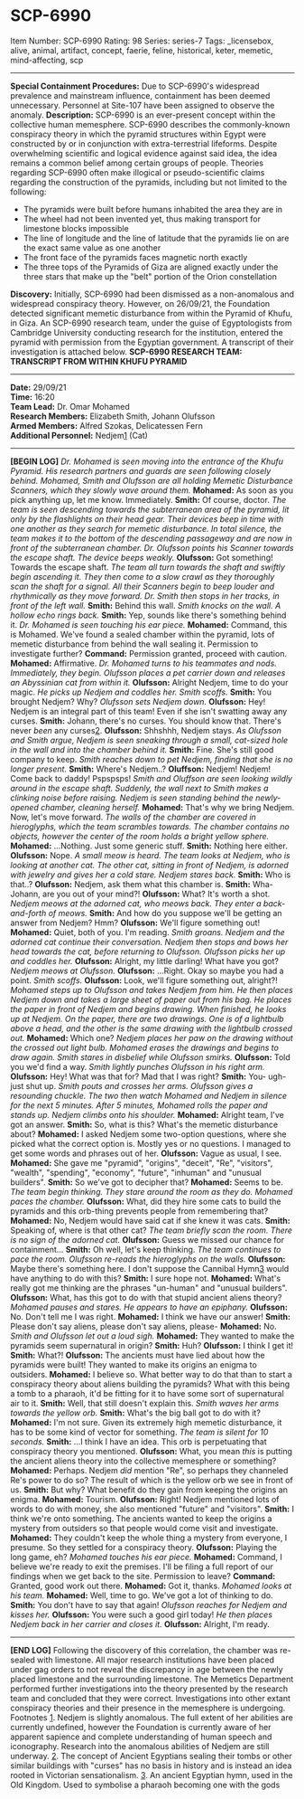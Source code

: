 # SCP-6990
Item Number: SCP-6990
Rating: 98
Series: series-7
Tags: _licensebox, alive, animal, artifact, concept, faerie, feline, historical, keter, memetic, mind-affecting, scp

---

**Special Containment Procedures:** Due to SCP-6990's widespread prevalence and mainstream influence, containment has been deemed unnecessary. Personnel at Site-107 have been assigned to observe the anomaly.
**Description:** SCP-6990 is an ever-present concept within the collective human memesphere. SCP-6990 describes the commonly-known conspiracy theory in which the pyramid structures within Egypt were constructed by or in conjunction with extra-terrestrial lifeforms. Despite overwhelming scientific and logical evidence against said idea, the idea remains a common belief among certain groups of people. Theories regarding SCP-6990 often make illogical or pseudo-scientific claims regarding the construction of the pyramids, including but not limited to the following:
  * The pyramids were built before humans inhabited the area they are in
  * The wheel had not been invented yet, thus making transport for limestone blocks impossible
  * The line of longitude and the line of latitude that the pyramids lie on are the exact same value as one another
  * The front face of the pyramids faces magnetic north exactly
  * The three tops of the Pyramids of Giza are aligned exactly under the three stars that make up the "belt" portion of the Orion constellation

**Discovery:** Initially, SCP-6990 had been dismissed as a non-anomalous and widespread conspiracy theory. However, on 26/09/21, the Foundation detected significant memetic disturbance from within the Pyramid of Khufu, in Giza. An SCP-6990 research team, under the guise of Egyptologists from Cambridge University conducting research for the institution, entered the pyramid with permission from the Egyptian government. A transcript of their investigation is attached below.
**SCP-6990 RESEARCH TEAM: TRANSCRIPT FROM WITHIN KHUFU PYRAMID**
* * *
**Date:** 29/09/21  
**Time:** 16:20  
**Team Lead:** Dr. Omar Mohamed  
**Research Members:** Elizabeth Smith, Johann Olufsson  
**Armed Members:** Alfred Szokas, Delicatessen Fern  
**Additional Personnel:** Nedjem[1](javascript:;) (Cat)
* * *
**[BEGIN LOG]**
_Dr. Mohamed is seen moving into the entrance of the Khufu Pyramid. His research partners and guards are seen following closely behind. Mohamed, Smith and Olufsson are all holding Memetic Disturbance Scanners, which they slowly wave around them._
**Mohamed:** As soon as you pick anything up, let me know. Immediately.
**Smith:** Of course, doctor.
_The team is seen descending towards the subterranean area of the pyramid, lit only by the flashlights on their head gear. Their devices beep in time with one another as they search for memetic disturbance._
_In total silence, the team makes it to the bottom of the descending passageway and are now in front of the subterranean chamber. Dr. Olufsson points his Scanner towards the escape shaft. The device beeps weakly._
**Olufsson:** Got something! Towards the escape shaft.
_The team all turn towards the shaft and swiftly begin ascending it. They then come to a slow crawl as they thoroughly scan the shaft for a signal. All their Scanners begin to beep louder and rhythmically as they move forward._
_Dr. Smith then stops in her tracks, in front of the left wall._
**Smith:** Behind this wall.
_Smith knocks on the wall. A hollow echo rings back._
**Smith:** Yep, sounds like there's something behind it.
_Dr. Mohamed is seen touching his ear piece._
**Mohamed:** Command, this is Mohamed. We've found a sealed chamber within the pyramid, lots of memetic disturbance from behind the wall sealing it. Permission to investigate further?
**Command:** Permission granted, proceed with caution.
**Mohamed:** Affirmative.
_Dr. Mohamed turns to his teammates and nods. Immediately, they begin. Olufsson places a pet carrier down and releases an Abyssinian cat from within it._
**Olufsson:** Alright Nedjem, time to do your magic.
_He picks up Nedjem and coddles her. Smith scoffs._
**Smith:** You brought Nedjem? Why?
_Olufsson sets Nedjem down._
**Olufsson:** Hey! Nedjem is an integral part of this team! Even if she isn't swatting away any curses.
**Smith:** Johann, there's no curses. You should know that. There's never _been_ any curses[2](javascript:;).
**Olufsson:** Shhshhh, Nedjem stays.
_As Olufsson and Smith argue, Nedjem is seen sneaking through a small, cat-sized hole in the wall and into the chamber behind it._
**Smith:** Fine. She's still good company to keep.
_Smith reaches down to pet Nedjem, finding that she is no longer present._
**Smith:** Where's Nedjem..?
**Oluffson:** Nedjem! Nedjem! Come back to daddy! Pspspsps!
_Smith and Oluffson are seen looking wildly around in the escape shaft. Suddenly, the wall next to Smith makes a clinking noise before raising. Nedjem is seen standing behind the newly-opened chamber, cleaning herself._
**Mohamed:** That's why we bring Nedjem. Now, let's move forward.
_The walls of the chamber are covered in hieroglyphs, which the team scrambles towards. The chamber contains no objects, however the center of the room holds a bright yellow sphere._
**Mohamed:** …Nothing. Just some generic stuff.
**Smith:** Nothing here either.
**Olufsson:** Nope.
_A small meow is heard. The team looks at Nedjem, who is looking at another cat. The other cat, sitting in front of Nedjem, is adorned with jewelry and gives her a cold stare. Nedjem stares back._
**Smith:** Who is that..?
**Olufsson:** Nedjem, ask them what this chamber is.
**Smith:** Wha- Johann, are you out of your mind?!
**Olufsson:** What? It's worth a shot.
_Nedjem meows at the adorned cat, who meows back. They enter a back-and-forth of meows._
**Smith:** And how do you suppose we'll be getting an answer from Nedjem? Hmm?
**Olufsson:** We'll figure something out!
**Mohamed:** Quiet, both of you. I'm reading.
_Smith groans._
_Nedjem and the adorned cat continue their conversation. Nedjem then stops and bows her head towards the cat, before returning to Olufsson. Olufsson picks her up and coddles her._
**Olufsson:** Alright, my little darling! What have you got?
_Nedjem meows at Olufsson._
**Olufsson:** …Right. Okay so maybe you had a point.
_Smith scoffs._
**Olufsson:** Look, we'll figure something out, alright?!
_Mohamed steps up to Olufsson and takes Nedjem from him. He then places Nedjem down and takes a large sheet of paper out from his bag. He places the paper in front of Nedjem and begins drawing. When finished, he looks up at Nedjem. On the paper, there are two drawings. One is of a lightbulb above a head, and the other is the same drawing with the lightbulb crossed out._
**Mohamed:** Which one?
_Nedjem places her paw on the drawing without the crossed out light bulb. Mohamed erases the drawings and begins to draw again. Smith stares in disbelief while Olufsson smirks._
**Olufsson:** Told you we'd find a way.
_Smith lightly punches Olufsson in his right arm._
**Olufsson:** Hey! What was that for? Mad that I was right?
**Smith:** You- ugh- just shut up.
_Smith pouts and crosses her arms. Olufsson gives a resounding chuckle. The two then watch Mohamed and Nedjem in silence for the next 5 minutes._
_After 5 minutes, Mohamed rolls the paper and stands up. Nedjem climbs onto his shoulder._
**Mohamed:** Alright team, I've got an answer.
**Smith:** So, what is this? What's the memetic disturbance about?
**Mohamed:** I asked Nedjem some two-option questions, where she picked what the correct option is. Mostly yes or no questions. I managed to get some words and phrases out of her.
**Olufsson:** Vague as usual, I see.
**Mohamed:** She gave me "pyramid", "origins", "deceit", "Re", "visitors", "wealth", "spending", "economy", "future", "inhuman" and "unusual builders".
**Smith:** So we've got to decipher that?
**Mohamed:** Seems to be.
_The team begin thinking. They stare around the room as they do. Mohamed paces the chamber._
**Olufsson:** What, did they hire some cats to build the pyramids and this orb-thing prevents people from remembering that?
**Mohamed:** No, Nedjem would have said cat if she knew it was cats.
**Smith:** Speaking of, where is that other cat?
_The team briefly scan the room. There is no sign of the adorned cat._
**Olufsson:** Guess we missed our chance for containment…
**Smith:** Oh well, let's keep thinking.
_The team continues to pace the room. Olufsson re-reads the hieroglyphs on the walls._
**Olufsson:** Maybe there's something here. I don't suppose the Cannibal Hymn[3](javascript:;) would have anything to do with this?
**Smith:** I sure hope not.
**Mohamed:** What's really got me thinking are the phrases "un-human" and "unusual builders".
**Olufsson:** What, has this got to do with that stupid ancient aliens theory?
_Mohamed pauses and stares. He appears to have an epiphany._
**Olufsson:** No. Don't tell me I was right.
**Mohamed:** I think we have our answer!
**Smith:** Please don't say aliens, please don't say aliens, please-
**Mohamed:** No.
_Smith and Olufsson let out a loud sigh._
**Mohamed:** They wanted to make the pyramids seem supernatural in origin?
**Smith:** Huh?
**Olufsson:** I think I get it!
**Smith:** What?!
**Olufsson:** The ancients must have lied about how the pyramids were built! They wanted to make its origins an enigma to outsiders.
**Mohamed:** I believe so. What better way to do that than to start a conspiracy theory about aliens building the pyramids? What with this being a tomb to a pharaoh, it'd be fitting for it to have some sort of supernatural air to it.
**Smith:** Well, that still doesn't explain this.
_Smith waves her arms towards the yellow orb._
**Smith:** What's the big ball got to do with it?
**Mohamed:** I'm not sure. Given its extremely high memetic disturbance, it has to be some kind of vector for something.
_The team is silent for 10 seconds._
**Smith:** …I think I have an idea. This orb is perpetuating that conspiracy theory you mentioned.
**Olufsson:** What, you mean _this_ is putting the ancient aliens theory into the collective memesphere or something?
**Mohamed:** Perhaps. Nedjem _did_ mention "Re", so perhaps they channeled Re's power to do so? The result of which is the yellow orb we see in front of us.
**Smith:** But why? What benefit do they gain from keeping the origins an enigma.
**Mohamed:** Tourism.
**Olufsson:** Right! Nedjem mentioned lots of words to do with money, she also mentioned "future" and "visitors".
**Smith:** I think we're onto something. The ancients wanted to keep the origins a mystery from outsiders so that people would come visit and investigate.
**Mohamed:** They couldn't keep the whole thing a mystery from everyone, I presume. So they settled for a conspiracy theory.
**Olufsson:** Playing the long game, eh?
_Mohamed touches his ear piece._
**Mohamed:** Command, I believe we're ready to exit the premises. I'll be filing a full report of our findings when we get back to the site. Permission to leave?
**Command:** Granted, good work out there.
**Mohamed:** Got it, thanks.
_Mohamed looks at his team._
**Mohamed:** Well, time to go. We've got a lot of thinking to do.
**Smith:** You don't have to say that again!
_Olufsson reaches for Nedjem and kisses her._
**Olufsson:** You were such a good girl today!
_He then places Nedjem back in her carrier and closes it._
**Olufsson:** Alright, I'm ready.
* * *
**[END LOG]**
Following the discovery of this correlation, the chamber was re-sealed with limestone. All major research institutions have been placed under gag orders to not reveal the discrepancy in age between the newly placed limestone and the surrounding limestone. The Memetics Department performed further investigations into the theory presented by the research team and concluded that they were correct. Investigations into other extant conspiracy theories and their presence in the memesphere is undergoing.
Footnotes
[1](javascript:;). Nedjem is slightly anomalous. The full extent of her abilities are currently undefined, however the Foundation is currently aware of her apparent sapience and complete understanding of human speech and iconography. Research into the anomalous abilities of Nedjem are still underway.
[2](javascript:;). The concept of Ancient Egyptians sealing their tombs or other similar buildings with "curses" has no basis in history and is instead an idea rooted in Victorian sensationalism.
[3](javascript:;). An ancient Egyptian hymn, used in the Old Kingdom. Used to symbolise a pharaoh becoming one with the gods